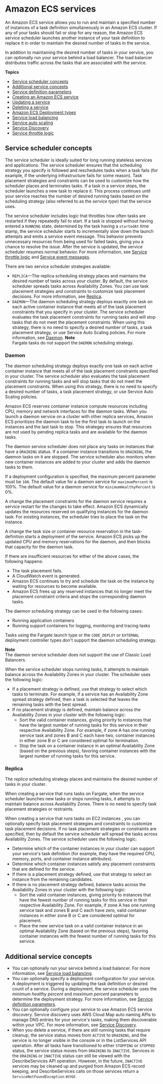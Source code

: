 # Amazon ECS services<a name="ecs_services"></a>

An Amazon ECS service allows you to run and maintain a specified number of instances of a task definition simultaneously in an Amazon ECS cluster\. If any of your tasks should fail or stop for any reason, the Amazon ECS service scheduler launches another instance of your task definition to replace it in order to maintain the desired number of tasks in the service\.

In addition to maintaining the desired number of tasks in your service, you can optionally run your service behind a load balancer\. The load balancer distributes traffic across the tasks that are associated with the service\.

**Topics**
+ [Service scheduler concepts](#service_scheduler)
+ [Additional service concepts](#service_concepts)
+ [Service definition parameters](service_definition_parameters.md)
+ [Creating an Amazon ECS service](create-service.md)
+ [Updating a service](update-service.md)
+ [Deleting a service](delete-service.md)
+ [Amazon ECS Deployment types](deployment-types.md)
+ [Service load balancing](service-load-balancing.md)
+ [Service auto scaling](service-auto-scaling.md)
+ [Service Discovery](service-discovery.md)
+ [Service throttle logic](service-throttle-logic.md)

## Service scheduler concepts<a name="service_scheduler"></a>

The service scheduler is ideally suited for long running stateless services and applications\. The service scheduler ensures that the scheduling strategy you specify is followed and reschedules tasks when a task fails \(for example, if the underlying infrastructure fails for some reason\)\. Task placement strategies and constraints can be used to customize how the scheduler places and terminates tasks\. If a task in a service stops, the scheduler launches a new task to replace it\. This process continues until your service reaches the number of desired running tasks based on the scheduling strategy \(also referred to as the *service type*\) that the service uses\.

The service scheduler includes logic that throttles how often tasks are restarted if they repeatedly fail to start\. If a task is stopped without having entered a `RUNNING` state, determined by the task having a `startedAt` time stamp, the service scheduler starts to incrementally slow down the launch attempts and emits a service event message\. This behavior prevents unnecessary resources from being used for failed tasks, giving you a chance to resolve the issue\. After the service is updated, the service scheduler resumes normal behavior\. For more information, see [Service throttle logic](service-throttle-logic.md) and [Service event messages](service-event-messages.md)\.

There are two service scheduler strategies available:
+ `REPLICA`—The replica scheduling strategy places and maintains the desired number of tasks across your cluster\. By default, the service scheduler spreads tasks across Availability Zones\. You can use task placement strategies and constraints to customize task placement decisions\. For more information, see [Replica](#service_scheduler_replica)\.
+ `DAEMON`—The daemon scheduling strategy deploys exactly one task on each active container instance that meets all of the task placement constraints that you specify in your cluster\. The service scheduler evaluates the task placement constraints for running tasks and will stop tasks that do not meet the placement constraints\. When using this strategy, there is no need to specify a desired number of tasks, a task placement strategy, or use Service Auto Scaling policies\. For more information, see [Daemon](#service_scheduler_daemon)\.
**Note**  
Fargate tasks do not support the `DAEMON` scheduling strategy\.

### Daemon<a name="service_scheduler_daemon"></a>

The *daemon* scheduling strategy deploys exactly one task on each active container instance that meets all of the task placement constraints specified in your cluster\. The service scheduler also evaluates the task placement constraints for running tasks and will stop tasks that do not meet the placement constraints\. When using this strategy, there is no need to specify a desired number of tasks, a task placement strategy, or use Service Auto Scaling policies\.

Amazon ECS reserves container instance compute resources including CPU, memory and network interfaces for the daemon tasks\. When you launch a daemon service on a cluster with other replica services, Amazon ECS prioritizes the daemon task to be the first task to launch on the instances and the last task to stop\. This strategey ensures that resources are not used by pending replica tasks and are available for the daemon tasks\.

The daemon service scheduler does not place any tasks on instances that have a `DRAINING` status\. If a container instance transitions to `DRAINING`, the daemon tasks on it are stopped\. The service scheduler also monitors when new container instances are added to your cluster and adds the daemon tasks to them\.

If a deployment configuration is specified, the maximum percent parameter must be `100`\. The default value for a daemon service for `maximumPercent` is 100%\. The default value for a daemon service for `minimumHealthyPercent` is 0%\.

A change the placement constraints for the daemon service requires a service restart for the changes to take effect\. Amazon ECS dynamically updates the resources reserved on qualifying instances for the daemon task\. For existing instances, the scheduler tries to place the task on the instance\. 

A change the task size or container resource reservation in the task\-definition starts a deployment of the service\. Amazon ECS picks up the updated CPU and memory reservations for the daemon, and then blocks that capacity for the daemon task\.

If there are insufficient resources for either of the above cases, the following happens:
+ The task placement fails\.
+ A CloudWatch event is generated\.
+ Amazon ECS continues to try and schedule the task on the instance by waiting for resources to become available\. 
+ Amazon ECS frees up any reserved instances that no longer meet the placement constraint criteria and stops the corresponding daemon tasks\.

The daemon scheduling strategy can be used in the following cases:
+ Running application containers
+ Running support containers for logging, monitoring and tracing tasks

Tasks using the Fargate launch type or the `CODE_DEPLOY` or `EXTERNAL` deployment controller types don't support the daemon scheduling strategy\.

**Note**  
The daemon service scheduler does not support the use of Classic Load Balancers\.

When the service scheduler stops running tasks, it attempts to maintain balance across the Availability Zones in your cluster\. The scheduler uses the following logic: 
+ If a placement strategy is defined, use that strategy to select which tasks to terminate\. For example, if a service has an Availability Zone spread strategy defined, then a task is selected that leaves the remaining tasks with the best spread\.
+ If no placement strategy is defined, maintain balance across the Availability Zones in your cluster with the following logic:
  + Sort the valid container instances, giving priority to instances that have the largest number of running tasks for this service in their respective Availability Zone\. For example, if zone A has one running service task and zones B and C each have two, container instances in either zone B or C are considered optimal for termination\.
  + Stop the task on a container instance in an optimal Availability Zone \(based on the previous steps\), favoring container instances with the largest number of running tasks for this service\.

### Replica<a name="service_scheduler_replica"></a>

The *replica* scheduling strategy places and maintains the desired number of tasks in your cluster\.

When creating a service that runs tasks on Fargate, when the service scheduler launches new tasks or stops running tasks, it attempts to maintain balance across Availability Zones\. There is no need to specify task placement strategies or restraints\.

When creating a service that runs tasks on EC2 instances , you can optionally specify task placement strategies and constraints to customize task placement decisions\. If no task placement strategies or constraints are specified, then by default the service scheduler will spread the tasks across Availability Zones\. The service scheduler uses the following logic:
+ Determine which of the container instances in your cluster can support your service's task definition \(for example, they have the required CPU, memory, ports, and container instance attributes\)\.
+ Determine which container instances satisfy any placement constraints that are defined for the service\.
+ If there is a placement strategy defined, use that strategy to select an instance from the remaining candidates\.
+ If there is no placement strategy defined, balance tasks across the Availability Zones in your cluster with the following logic:
  + Sort the valid container instances, giving priority to instances that have the fewest number of running tasks for this service in their respective Availability Zone\. For example, if zone A has one running service task and zones B and C each have zero, valid container instances in either zone B or C are considered optimal for placement\.
  + Place the new service task on a valid container instance in an optimal Availability Zone \(based on the previous steps\), favoring container instances with the fewest number of running tasks for this service\.

## Additional service concepts<a name="service_concepts"></a>
+ You can optionally run your service behind a load balancer\. For more information, see [Service load balancing](service-load-balancing.md)\.
+ You can optionally specify a deployment configuration for your service\. A deployment is triggered by updating the task definition or desired count of a service\. During a deployment, the service scheduler uses the *minimum healthy percent* and *maximum percent* parameters to determine the deployment strategy\. For more information, see [Service definition parameters](service_definition_parameters.md)\.
+ You can optionally configure your service to use Amazon ECS service discovery\. Service discovery uses AWS Cloud Map auto naming APIs to manage DNS entries for your service's tasks, making them discoverable within your VPC\. For more information, see [Service Discovery](service-discovery.md)\.
+ When you delete a service, if there are still running tasks that require cleanup, the service status moves from `ACTIVE` to `DRAINING`, and the service is no longer visible in the console or in the ListServices API operation\. After all tasks have transitioned to either `STOPPING` or `STOPPED` status, the service status moves from `DRAINING` to `INACTIVE`\. Services in the `DRAINING` or `INACTIVE` status can still be viewed with the DescribeServices API operation\. However, in the future, `INACTIVE` services may be cleaned up and purged from Amazon ECS record keeping, and DescribeServices calls on those services return a `ServiceNotFoundException` error\.